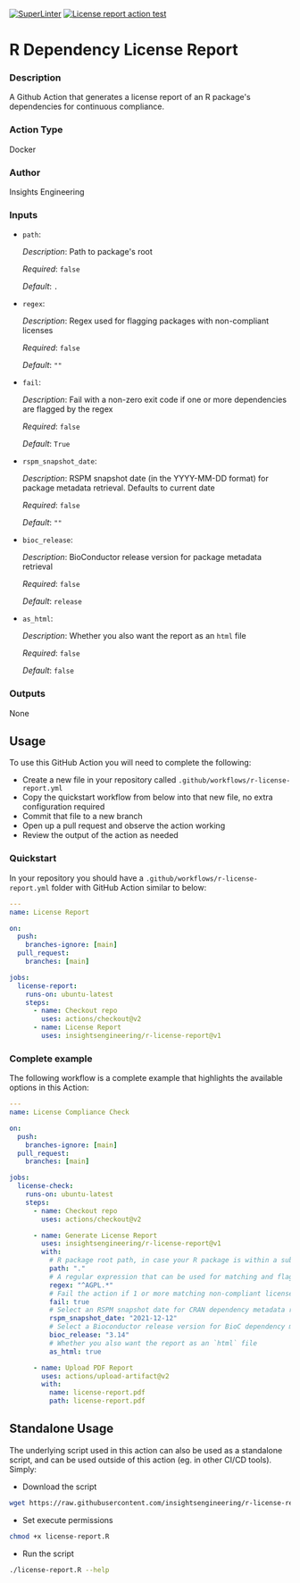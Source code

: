 [![SuperLinter](https://github.com/insightsengineering/r-license-report/actions/workflows/lint.yaml/badge.svg)](https://github.com/insightsengineering/r-license-report/actions/workflows/lint.yaml)
[![License report action test](https://github.com/insightsengineering/r-license-report/actions/workflows/test.yaml/badge.svg)](https://github.com/insightsengineering/r-license-report/actions/workflows/test.yaml)

<!-- BEGIN_ACTION_DOC -->
# R Dependency License Report

### Description
A Github Action that generates a license report of an R package's dependencies for continuous compliance.

### Action Type
Docker

### Author
Insights Engineering

### Inputs
* `path`:

  _Description_: Path to package's root

  _Required_: `false`

  _Default_: `.`

* `regex`:

  _Description_: Regex used for flagging packages with non-compliant licenses

  _Required_: `false`

  _Default_: `""`

* `fail`:

  _Description_: Fail with a non-zero exit code if one or more dependencies are flagged by the regex

  _Required_: `false`

  _Default_: `True`

* `rspm_snapshot_date`:

  _Description_: RSPM snapshot date (in the YYYY-MM-DD format) for package metadata retrieval. Defaults to current date

  _Required_: `false`

  _Default_: `""`

* `bioc_release`:

  _Description_: BioConductor release version for package metadata retrieval

  _Required_: `false`

  _Default_: `release`

* `as_html`:

  _Description_: Whether you also want the report as an `html` file

  _Required_: `false`

  _Default_: `false`

### Outputs
None
<!-- END_ACTION_DOC -->

## Usage

To use this GitHub Action you will need to complete the following:

* Create a new file in your repository called `.github/workflows/r-license-report.yml`
* Copy the quickstart workflow from below into that new file, no extra configuration required
* Commit that file to a new branch
* Open up a pull request and observe the action working
* Review the output of the action as needed

### Quickstart

In your repository you should have a `.github/workflows/r-license-report.yml` folder with GitHub Action similar to below:

```yaml
---
name: License Report

on:
  push:
    branches-ignore: [main]
  pull_request:
    branches: [main]

jobs:
  license-report:
    runs-on: ubuntu-latest
    steps:
      - name: Checkout repo
        uses: actions/checkout@v2
      - name: License Report
        uses: insightsengineering/r-license-report@v1
```

### Complete example

The following workflow is a complete example that highlights the available options in this Action:

```yaml
---
name: License Compliance Check

on:
  push:
    branches-ignore: [main]
  pull_request:
    branches: [main]

jobs:
  license-check:
    runs-on: ubuntu-latest
    steps:
      - name: Checkout repo
        uses: actions/checkout@v2

      - name: Generate License Report
        uses: insightsengineering/r-license-report@v1
        with:
          # R package root path, in case your R package is within a subdirectory of the repo
          path: "."
          # A regular expression that can be used for matching and flagging non-compliant licenses
          regex: "^AGPL.*"
          # Fail the action if 1 or more matching non-compliant licenses are found
          fail: true
          # Select an RSPM snapshot date for CRAN dependency metadata retrieval
          rspm_snapshot_date: "2021-12-12"
          # Select a Bioconductor release version for BioC dependency metadata retrieval
          bioc_release: "3.14"
          # Whether you also want the report as an `html` file
          as_html: true

      - name: Upload PDF Report
        uses: actions/upload-artifact@v2
        with:
          name: license-report.pdf
          path: license-report.pdf
```

## Standalone Usage

The underlying script used in this action can also be used as a standalone script, and can be used outside of this action (eg. in other CI/CD tools). Simply:

- Download the script

```bash
wget https://raw.githubusercontent.com/insightsengineering/r-license-report/main/license-report.R
```

- Set execute permissions

```bash
chmod +x license-report.R
```

- Run the script

```bash
./license-report.R --help
```
